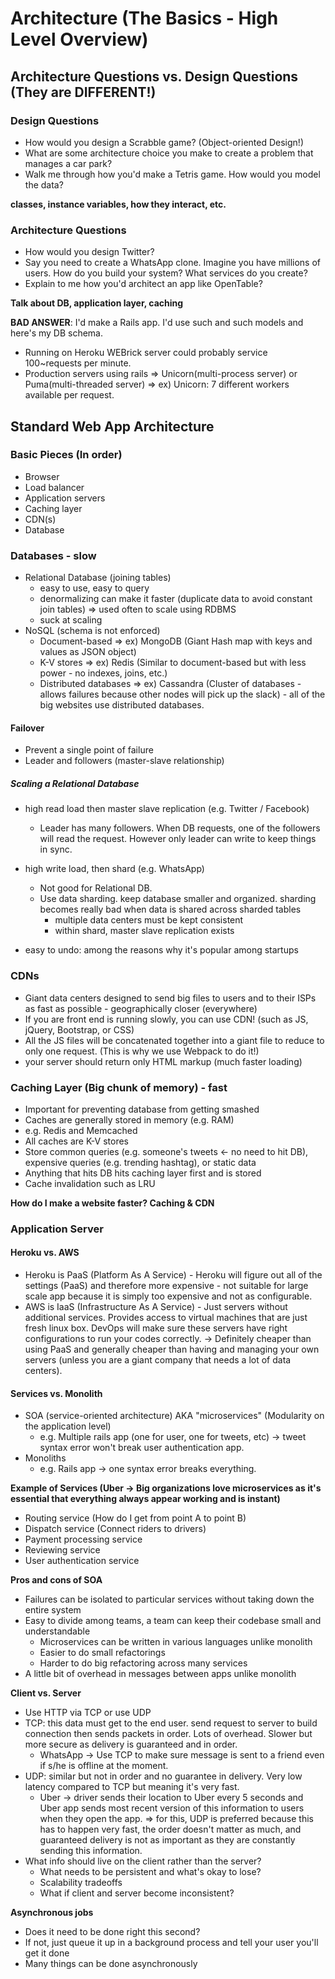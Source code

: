 # Architecture (The Basics - High Level Overview)

## Architecture Questions vs. Design Questions (They are DIFFERENT!)

### Design Questions
- How would you design a Scrabble game? (Object-oriented Design!)
- What are some architecture choice you make to create a problem that manages a car park?
- Walk me through how you'd make a Tetris game. How would you model the data?

**classes, instance variables, how they interact, etc.**

### Architecture Questions
- How would you design Twitter?
- Say you need to create a WhatsApp clone. Imagine you have millions of users. How do you build your system? What services do you create?
- Explain to me how you'd architect an app like OpenTable?

**Talk about DB, application layer, caching**

**BAD ANSWER**: I'd make a Rails app. I'd use such and such models and here's my DB schema.

- Running on Heroku WEBrick server could probably service 100~requests per minute.
- Production servers using rails => Unicorn(multi-process server) or Puma(multi-threaded server) => ex) Unicorn: 7 different workers available per request.

## Standard Web App Architecture
### Basic Pieces (In order)
- Browser
- Load balancer
- Application servers
- Caching layer
- CDN(s)
- Database

### Databases - slow
- Relational Database (joining tables)
  - easy to use, easy to query
  - denormalizing can make it faster (duplicate data to avoid constant join tables) => used often to scale using RDBMS
  - suck at scaling
- NoSQL (schema is not enforced)
  - Document-based => ex) MongoDB (Giant Hash map with keys and values as JSON object)
  - K-V stores => ex) Redis (Similar to document-based but with less power - no indexes, joins, etc.)
  - Distributed databases => ex) Cassandra (Cluster of databases - allows failures because other nodes will pick up the slack) - all of the big websites use distributed databases.

#### Failover
- Prevent a single point of failure
- Leader and followers (master-slave relationship)

##### Scaling a Relational Database
- high read load then master slave replication (e.g. Twitter / Facebook)
  - Leader has many followers. When DB requests, one of the followers will read the request. However only leader can write to keep things in sync.

- high write load, then shard (e.g. WhatsApp)
  - Not good for Relational DB.
  - Use data sharding. keep database smaller and organized. sharding becomes really bad when data is shared across sharded tables
    - multiple data centers must be kept consistent
    - within shard, master slave replication exists
- easy to undo: among the reasons why it's popular among startups

### CDNs
- Giant data centers designed to send big files to users and to their ISPs as fast as possible - geographically closer (everywhere)
- If you are front end is running slowly, you can use CDN! (such as JS, jQuery, Bootstrap, or CSS)
- All the JS files will be concatenated together into a giant file to reduce to only one request. (This is why we use Webpack to do it!)
- your server should return only HTML markup (much faster loading)

### Caching Layer (Big chunk of memory) - fast
- Important for preventing database from getting smashed
- Caches are generally stored in memory (e.g. RAM)
- e.g. Redis and Memcached
- All caches are K-V stores
- Store common queries (e.g. someone's tweets <- no need to hit DB), expensive queries (e.g. trending hashtag), or static data
- Anything that hits DB hits caching layer first and is stored
- Cache invalidation such as LRU

**How do I make a website faster? Caching & CDN**

### Application Server

#### Heroku vs. AWS
- Heroku is PaaS (Platform As A Service) - Heroku will figure out all of the settings (PaaS) and therefore more expensive - not suitable for large scale app because it is simply too expensive and not as configurable.
- AWS is IaaS (Infrastructure As A Service) - Just servers without additional services. Provides access to virtual machines that are just fresh linux box. DevOps will make sure these servers have right configurations to run your codes correctly. -> Definitely cheaper than using PaaS and generally cheaper than having and managing your own servers (unless you are a giant company that needs a lot of data centers).

#### Services vs. Monolith
- SOA (service-oriented architecture) AKA "microservices" (Modularity on the application level)
  - e.g. Multiple rails app (one for user, one for tweets, etc) -> tweet syntax error won't break user authentication app.
- Monoliths
  - e.g. Rails app -> one syntax error breaks everything.

**Example of Services (Uber -> Big organizations love microservices as it's essential that everything always appear working and is instant)**
- Routing service (How do I get from point A to point B)
- Dispatch service (Connect riders to drivers)
- Payment processing service
- Reviewing service
- User authentication service

**Pros and cons of SOA**
- Failures can be isolated to particular services without taking down the entire system
- Easy to divide among teams, a team can keep their codebase small and understandable
  - Microservices can be written in various languages unlike monolith
  - Easier to do small refactorings
  - Harder to do big refactoring across many services
- A little bit of overhead in messages between apps unlike monolith

**Client vs. Server**
- Use HTTP via TCP or use UDP
- TCP: this data must get to the end user. send request to server to build connection then sends packets in order. Lots of overhead. Slower but more secure as delivery is guaranteed and in order.
  - WhatsApp -> Use TCP to make sure message is sent to a friend even if s/he is offline at the moment.
- UDP: similar but not in order and no guarantee in delivery. Very low latency compared to TCP but meaning it's very fast.
  - Uber -> driver sends their location to Uber every 5 seconds and Uber app sends most recent version of this information to users when they open the app. => for this, UDP is preferred because this has to happen very fast, the order doesn't matter as much, and guaranteed delivery is not as important as they are constantly sending this information.
- What info should live on the client rather than the server?
  - What needs to be persistent and what's okay to lose?
  - Scalability tradeoffs
  - What if client and server become inconsistent?

**Asynchronous jobs**
- Does it need to be done right this second?
- If not, just queue it up in a background process and tell your user you'll get it done
- Many things can be done asynchronously
